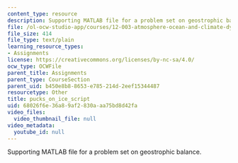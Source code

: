 ```yaml
---
content_type: resource
description: Supporting MATLAB file for a problem set on geostrophic balance.
file: /ol-ocw-studio-app/courses/12-003-atmosphere-ocean-and-climate-dynamics-fall-2008/68026f6e36a89af2830aaa75bd8d42fa_pucks_on_ice_script.m
file_size: 414
file_type: text/plain
learning_resource_types:
- Assignments
license: https://creativecommons.org/licenses/by-nc-sa/4.0/
ocw_type: OCWFile
parent_title: Assignments
parent_type: CourseSection
parent_uid: b450e8b8-8653-e785-214d-2eef15344487
resourcetype: Other
title: pucks_on_ice_script
uid: 68026f6e-36a8-9af2-830a-aa75bd8d42fa
video_files:
  video_thumbnail_file: null
video_metadata:
  youtube_id: null
---
```

Supporting MATLAB file for a problem set on geostrophic balance.